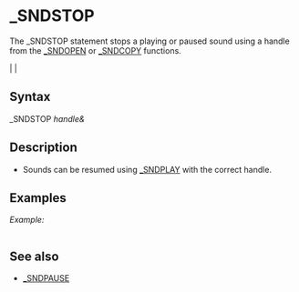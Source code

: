 # _SNDSTOP

The _SNDSTOP statement stops a playing or paused sound using a handle from the [_SNDOPEN](_SNDOPEN.md) or [_SNDCOPY](_SNDCOPY.md) functions.

  

|  |

## Syntax

_SNDSTOP *handle&*
  

## Description

* Sounds can be resumed using [_SNDPLAY](_SNDPLAY.md) with the correct handle.

  

## Examples

*Example:*

``` _SNDSTOP h&  
```

  

## See also

* [_SNDPAUSE](_SNDPAUSE.md)

  
